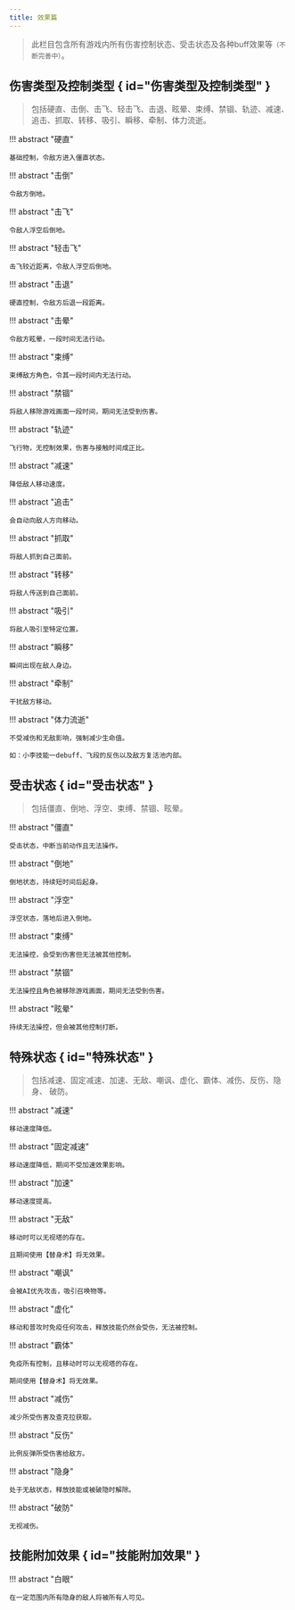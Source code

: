 ```yaml
---
title: 效果篇
---
```


> 此栏目包含所有游戏内所有伤害控制状态、受击状态及各种buff效果等`（不断完善中）`。

## 伤害类型及控制类型 { id="伤害类型及控制类型" }

> 包括硬直、击倒、击飞、轻击飞、击退、眩晕、束缚、禁锢、轨迹、减速、
> 追击、抓取、转移、吸引、瞬移、牵制、体力流逝。

!!! abstract "硬直"

    基础控制，令敌方进入僵直状态。

!!! abstract "击倒"

    令敌方倒地。

!!! abstract "击飞"

    令敌人浮空后倒地。

!!! abstract "轻击飞"

    击飞较近距离，令敌人浮空后倒地。

!!! abstract "击退"

    硬直控制，令敌方后退一段距离。

!!! abstract "击晕"

    令敌方眩晕，一段时间无法行动。

!!! abstract "束缚"

    束缚敌方角色，令其一段时间内无法行动。

!!! abstract "禁锢"

    将敌人移除游戏画面一段时间，期间无法受到伤害。

!!! abstract "轨迹"

    飞行物，无控制效果，伤害与接触时间成正比。

!!! abstract "减速"

    降低敌人移动速度。

!!! abstract "追击"

    会自动向敌人方向移动。

!!! abstract "抓取"

    将敌人抓到自己面前。

!!! abstract "转移"

    将敌人传送到自己面前。

!!! abstract "吸引"

    将敌人吸引至特定位置。

!!! abstract "瞬移"

    瞬间出现在敌人身边。

!!! abstract "牵制"

    干扰敌方移动。

!!! abstract "体力流逝"

    不受减伤和无敌影响，强制减少生命值。

    如：小李技能一debuff、飞段的反伤以及敌方复活池内部。

## 受击状态 { id="受击状态" }

> 包括僵直、倒地、浮空、束缚、禁锢、眩晕。

!!! abstract "僵直"

    受击状态，中断当前动作且无法操作。

!!! abstract "倒地"

    倒地状态，持续短时间后起身。

!!! abstract "浮空"

    浮空状态，落地后进入倒地。

!!! abstract "束缚"

    无法操控，会受到伤害但无法被其他控制。

!!! abstract "禁锢"

    无法操控且角色被移除游戏画面，期间无法受到伤害。

!!! abstract "眩晕"

    持续无法操控，但会被其他控制打断。

## 特殊状态 { id="特殊状态" }

> 包括减速、固定减速、加速、无敌、嘲讽、虚化、霸体、减伤、反伤、隐身、
> 破防。

!!! abstract "减速"

    移动速度降低。

!!! abstract "固定减速"

    移动速度降低，期间不受加速效果影响。

!!! abstract "加速"

    移动速度提高。

!!! abstract "无敌"

    移动时可以无视塔的存在。

    且期间使用【替身术】将无效果。

!!! abstract "嘲讽"

    会被AI优先攻击，吸引召唤物等。

!!! abstract "虚化"

    移动和普攻时免疫任何攻击，释放技能仍然会受伤，无法被控制。

!!! abstract "霸体"

    免疫所有控制，且移动时可以无视塔的存在。

    期间使用【替身术】将无效果。

!!! abstract "减伤"

    减少所受伤害及查克拉获取。

!!! abstract "反伤"

    比例反弹所受伤害给敌方。

!!! abstract "隐身"

    处于无敌状态，释放技能或被破隐时解除。

!!! abstract "破防"

    无视减伤。

## 技能附加效果 { id="技能附加效果" }

!!! abstract "白眼"

    在一定范围内所有隐身的敌人将被所有人可见。
